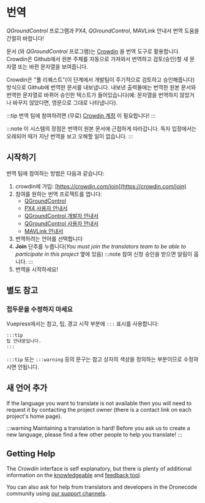 # 번역

*QGroundControl* 프로그램과 PX4, *QGroundControl*, MAVLink 안내서 번역 도움을 간절히 바랍니다!

문서 (와 *QGroundControl* 프로그램)는 [Crowdin](https://crowdin.com) 을 번역 도구로 활용합니다. Crowdin은 Github에서 원본 주제를 자동으로 가져와서 번역하고 검토(승인)할 새 문자열 또는 바뀐 문자열을 보여줍니다.

Crowdin은 "풀 리퀘스트"(이 단계에서 개발팀이 주기적으로 검토하고 승인해줍니다) 방식으로 Github에 번역한 문서를 내보냅니다. 내보낸 출력물에는 번역한 원본 문서와 번역한 문자열로 바뀌어 승인한 텍스트가 들어있습니다(예: 문자열을 번역하지 않았거나 바꾸지 않았다면, 영문으로 그대로 나타냅니다).

:::tip
번역 팀에 참여하려면 (무료) [Crowdin 계정](https://crowdin.com/join) 이 필요합니다!
:::

:::note
이 시스템의 장점은 번역이 원본 문서에 근접하게 따라갑니다. 독자 입장에서는 오래되어 때가 지난 번역을 보고 오해할 일이 없습니다.
:::


## 시작하기

번역 팀에 참여하는 방법은 다음과 같습니다:
1. crowdin에 가입: [https://crowdin.com/join](https://crowdin.com/join)
1. 참여를 원하는 번역 프로젝트를 엽니다:
   - [QGroundControl](https://crowdin.com/project/qgroundcontrol)
   - [PX4 사용자 안내서](https://crowdin.com/project/px4-user-guide)
   - [QGroundControl 개발자 안내서](https://crowdin.com/project/qgroundcontrol-developer-guide)
   - [QGroundControl 사용자 안내서](https://crowdin.com/project/qgroundcontrol-user-guide)
   - [MAVLink 안내서](https://crowdin.com/project/mavlink)
1. 번역하려는 언어를 선택합니다
1. **Join** 단추를 누릅니다(*You must join the translators team to be able to participate in this project* 옆에 있음) :::note 참여 신청 승인을 받으면 알림이 옵니다.
:::
1. 번역을 시작하세요!

## 별도 참고

### 접두문을 수정하지 마세요

Vuepress에서는 참고, 팁, 경고 시작 부분에 `:::` 표시를 사용합니다:
```html
:::tip
팁 안내문입니다.
:::
```
`:::tip` 또는 `:::warning` 등의 문구는 참고 상자의 색상을 정의하는 부분이므로 수정햐시면 안됩니다.

## 새 언어 추가

If the language you want to translate is not available then you will need to request it by contacting the project owner (there is a contact link on each project's home page).

:::warning
Maintaining a translation is hard! Before you ask us to create a new language, please find a few other people to help you translate!
:::


## Getting Help

The *Crowdin* interface is self explanatory, but there is plenty of additional information on the [knowledgeable](https://support.crowdin.com/) and [feedback tool](https://crowdin.uservoice.com/forums/31787-collaborative-translation-tool).

You can also ask for help from translators and developers in the Dronecode community using [our support channels](../contribute/support.md).
